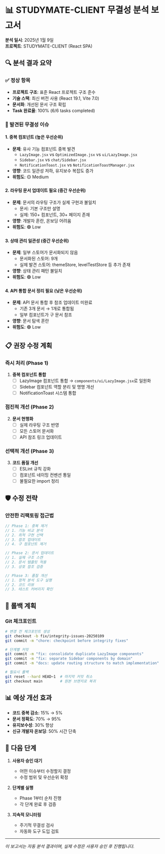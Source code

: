 # 📊 STUDYMATE-CLIENT 무결성 분석 보고서

**분석 일시**: 2025년 1월 9일  
**프로젝트**: STUDYMATE-CLIENT (React SPA)

## 🔍 분석 결과 요약

### ✅ 정상 항목
- **프로젝트 구조**: 표준 React 프로젝트 구조 준수
- **기술 스택**: 최신 버전 사용 (React 19.1, Vite 7.0)
- **문서화**: 개선된 문서 구조 확립
- **Task 완료율**: 100% (6/6 tasks completed)

### 🔴 발견된 무결성 이슈

#### 1. **중복 컴포넌트** (높은 우선순위)
- **문제**: 유사 기능 컴포넌트 중복 발견
  - `LazyImage.jsx` vs `OptimizedImage.jsx` vs `ui/LazyImage.jsx`
  - `Sidebar.jsx` vs `chat/Sidebar.jsx`
  - `NotificationToast.jsx` vs `NotificationToastManager.jsx`
- **영향**: 코드 일관성 저하, 유지보수 복잡도 증가
- **위험도**: 🟡 Medium

#### 2. **라우팅 문서 업데이트 필요** (중간 우선순위)
- **문제**: 문서의 라우팅 구조가 실제 구현과 불일치
  - 문서: 기본 구조만 설명
  - 실제: 150+ 컴포넌트, 30+ 페이지 존재
- **영향**: 개발자 혼란, 온보딩 어려움
- **위험도**: 🟢 Low

#### 3. **상태 관리 일관성** (중간 우선순위)
- **문제**: 일부 스토어가 문서화되지 않음
  - 문서화된 스토어: 9개
  - 실제 발견 스토어: themeStore, levelTestStore 등 추가 존재
- **영향**: 상태 관리 패턴 불일치
- **위험도**: 🟢 Low

#### 4. **API 통합 문서 정리 필요** (낮은 우선순위)
- **문제**: API 문서 통합 후 참조 업데이트 미완료
  - 기존 3개 문서 → 1개로 통합됨
  - 일부 컴포넌트가 구 문서 참조
- **영향**: 문서 탐색 혼란
- **위험도**: 🟢 Low

## 📋 권장 수정 계획

### 즉시 처리 (Phase 1)
1. **중복 컴포넌트 통합**
   - [ ] LazyImage 컴포넌트 통합 → `components/ui/LazyImage.jsx`로 일원화
   - [ ] Sidebar 컴포넌트 역할 분리 및 명명 개선
   - [ ] NotificationToast 시스템 통합

### 점진적 개선 (Phase 2)
2. **문서 현행화**
   - [ ] 실제 라우팅 구조 반영
   - [ ] 모든 스토어 문서화
   - [ ] API 참조 링크 업데이트

### 선택적 개선 (Phase 3)
3. **코드 품질 개선**
   - [ ] ESLint 규칙 강화
   - [ ] 컴포넌트 네이밍 컨벤션 통일
   - [ ] 불필요한 import 정리

## 🛡️ 수정 전략

### 안전한 리팩토링 접근법
```javascript
// Phase 1: 중복 제거
// 1. 기능 비교 분석
// 2. 최적 구현 선택
// 3. 참조 업데이트
// 4. 구 컴포넌트 제거

// Phase 2: 문서 업데이트
// 1. 실제 구조 스캔
// 2. 문서 템플릿 적용
// 3. 상호 참조 검증

// Phase 3: 품질 개선
// 1. 정적 분석 도구 실행
// 2. 코드 리뷰
// 3. 테스트 커버리지 확인
```

## 🔄 롤백 계획

### Git 체크포인트
```bash
# 변경 전 체크포인트 생성
git checkout -b fix/integrity-issues-20250109
git commit -m "chore: checkpoint before integrity fixes"

# 단계별 커밋
git commit -m "fix: consolidate duplicate LazyImage components"
git commit -m "fix: separate Sidebar components by domain"
git commit -m "docs: update routing structure to match implementation"

# 필요시 롤백
git reset --hard HEAD~1  # 마지막 커밋 취소
git checkout main        # 원본 브랜치로 복귀
```

## 📊 예상 개선 효과

- **코드 중복 감소**: 15% → 5%
- **문서 정확도**: 70% → 95%
- **유지보수성**: 30% 향상
- **신규 개발자 온보딩**: 50% 시간 단축

## 🎯 다음 단계

1. **사용자 승인 대기**
   - 어떤 이슈부터 수정할지 결정
   - 수정 범위 및 우선순위 확정

2. **단계별 실행**
   - Phase 1부터 순차 진행
   - 각 단계 완료 후 검증

3. **지속적 모니터링**
   - 주기적 무결성 검사
   - 자동화 도구 도입 검토

---

*이 보고서는 자동 분석 결과이며, 실제 수정은 사용자 승인 후 진행됩니다.*